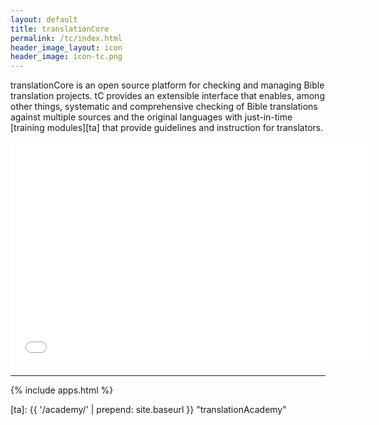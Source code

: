 ```yaml
---
layout: default
title: translationCore
permalink: /tc/index.html
header_image_layout: icon
header_image: icon-tc.png
---
```


translationCore is an open source platform for checking and managing Bible translation projects. tC provides an extensible interface that enables, among other things, systematic and comprehensive checking of Bible translations against multiple sources and the original languages with just-in-time [training modules][ta] that provide guidelines and instruction for translators.

<iframe src="//slides.com/timjore/deck-2/embed" width="576" height="360" scrolling="no" frameborder="0" webkitallowfullscreen mozallowfullscreen allowfullscreen></iframe>

* * * * *

{% include apps.html %}

[ta]: {{ '/academy/' | prepend: site.baseurl }} "translationAcademy"
